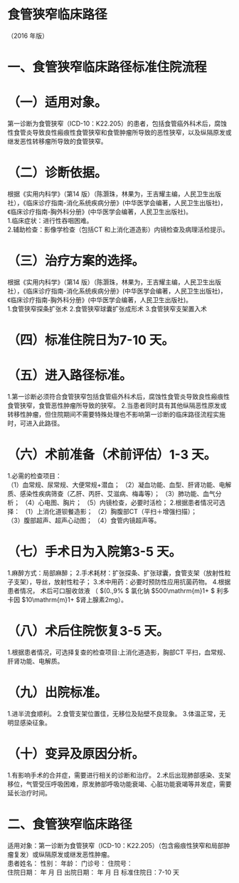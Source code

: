 # 食管狭窄临床路径  
（2016 年版）  
# 一、食管狭窄临床路径标准住院流程  
# （一）适用对象。  
第一诊断为食管狭窄（ICD-10：K22.205）的患者，包括食管癌外科术后，腐蚀性食管炎导致良性瘢痕性食管狭窄和食管肿瘤所导致的恶性狭窄，以及纵隔原发或继发恶性转移瘤所导致的食管狭窄。  
# （二）诊断依据。  
根据《实用内科学》（第14 版）（陈灏珠，林果为，王吉耀主编，人民卫生出版社），《临床诊疗指南-消化系统疾病分册》(中华医学会编著，人民卫生出版社)，《临床诊疗指南-胸外科分册》(中华医学会编著，人民卫生出版社)。  
1.临床症状：进行性吞咽困难。  
2.辅助检查：影像学检查（包括CT 和上消化道造影）内镜检查及病理活检提示。  
# （三）治疗方案的选择。  
根据《实用内科学》（第14 版）（陈灏珠，林果为，王吉耀主编，人民卫生出版社），《临床诊疗指南-消化系统疾病分册》(中华医学会编著，人民卫生出版社)，《临床诊疗指南-胸外科分册》(中华医学会编著，人民卫生出版社)。  
1.食管狭窄探条扩张术 
 2.食管狭窄球囊扩张成形术 
 3.食管狭窄支架置入术  
# （四）标准住院日为7-10 天。  
# （五）进入路径标准。  
1.第一诊断必须符合食管狭窄包括食管癌外科术后，腐蚀性食管炎导致良性瘢痕性食管狭窄，食管恶性肿瘤所导致的狭窄。 2.当患者同时具有其他纵隔恶性原发或转移性肿瘤，但住院期间不需要特殊处理也不影响第一诊断的临床路径流程实施时，可进入此路径。  
# （六）术前准备（术前评估）1-3 天。  
1.必需的检查项目：  
（1）血常规、尿常规、大便常规+潜血； 
（2）凝血功能、血型、肝肾功能、电解质、感染性疾病筛查（乙肝、丙肝、艾滋病、梅毒等）； 
（3）肺功能、血气分析； 
（4）心电图、胸片； 
（5）内镜检查，必要时活检； 
2.根据患者情况可选择： 
（1）上消化道钡餐造影； 
（2）胸腹部CT（平扫＋增强扫描）；  
（3）腹部超声、超声心动图； 
（4）食管内镜超声等。  
# （七）手术日为入院第3-5 天。  
1.麻醉方式：局部麻醉； 
2.手术耗材：扩张探条、扩张球囊，食管支架（放射性粒子支架），导丝，放射性粒子； 
3.术中用药：必要时预防性应用抗菌药物。 
4.根据患者情况， 术后可口服收敛液 （ $(0.\,9\% $ 氯化钠 $500\mathrm{m}1+ $ 利多卡因 $10\mathrm{m}1+ $肾上腺素2mg）。  
# （八）术后住院恢复3-5 天。  
1.根据患者情况，可选择复查的检查项目:上消化道造影，胸部CT 平扫，血常规、肝肾功能、电解质。  
# （九）出院标准。  
1.进半流食顺利。 
2.食管支架位置佳，无移位及贴壁不良现象。 
3.体温正常，无明显感染征象。  
# （十）变异及原因分析。  
1.有影响手术的合并症，需要进行相关的诊断和治疗。 
2.术后出现肺部感染、支架移位，气管受压呼吸困难，原发肺部呼吸功能衰竭、心脏功能衰竭等并发症，需要延长治疗时间。  
# 二、食管狭窄临床路径  
适用对象：第一诊断为食管狭窄（ICD-10：K22.205）（包含瘢痕性狭窄和局部肿瘤复发）或纵隔原发或继发恶性肿瘤。  
患者姓名：    性别：    年龄：    门诊号：    住院号：  
住院日期：  年  月  日  出院日期：  年  月  日  标准住院日：7-10 天  
